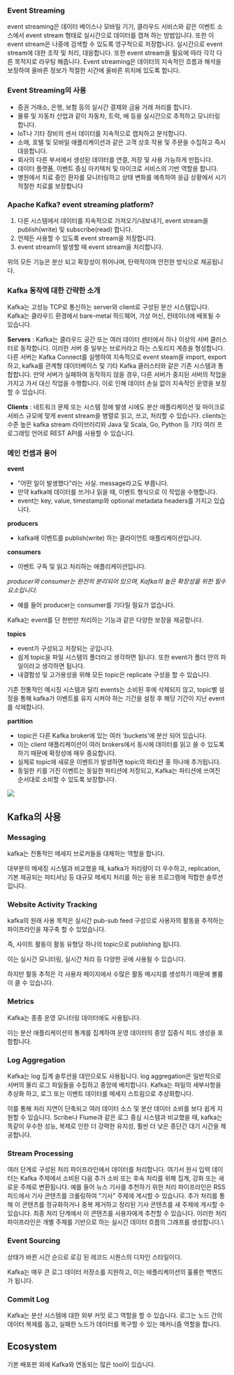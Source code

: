 ### Event Streaming
event streaming은 데이터 베이스나 모바일 기기, 클라우드 서비스와 같은 이벤트 소스에서 event stream 형태로 실시간으로 데이터를 캡쳐 하는 방법입니다.  또한 이 event stream은 나중에 검색할 수 있도록 영구적으로 저장합니다. 실시간으로 event stream에 대한 조작 및 처리, 대응합니다. 또한 event stream을 필요에 따라 각각 다른 목적지로 라우팅 해줍니다. 
Event streaming은 데이터의 지속적인 흐름과 해석을 보장하여 올바른 정보가 적절한 시간에 올바른 위치에 있도록 합니다. 


### Event Streaming의 사용
- 증권 거래소, 은행, 보험 등의 실시간 결제와 금융 거래 처리를 합니다.
- 물류 및 자동차 산업과 같이 자동차, 트럭, 배 등을 실시간으로 추적하고 모니터링 합니다.
- IoT나 기타 장비의 센서 데이터를 지속적으로 캡처하고 분석합니다. 
- 소매, 호텔 및 모바일 애플리케이션과 같은 고객 상호 작용 및 주문을 수집하고 즉시 대응합니다. 
- 회사의 다른 부서에서 생성된 데이터를 연결, 저장 및 사용 가능하게 만듭니다. 
- 데이터 플랫폼, 이벤트 중심 아키텍처 및 마이크로 서비스의 기반 역할을 합니다. 
- 병원에서 치료 중인 환자를 모니터링하고 상태 변화를 예측하여 응급 상황에서 시기 적절한 치료를 보장합니다



### Apache Kafka? event streaming platform?
1. 다른 시스템에서 데이터를 지속적으로 가져오기/내보내기, event stream을 publish(write) 및 subscribe(read) 합니다. 
2. 언제든 사용할 수 있도록 event stream을 저장합니다. 
3. event stream이 발생할 때 event stream을 처리합니다. 

위의 모든 기능은 분산 되고 확장성이 뛰어나며, 탄력적이며 안전한 방식으로 제공됩니다. 



### Kafka 동작에 대한 간략한 소개
Kafka는 고성능 TCP로 통신하는 server와 client로 구성된 분산 시스템입니다. 
Kafka는 클라우드 환경에서 bare-metal 하드웨어, 가상 머신, 컨테이너에 배포될 수 있습니다. 

**Servers** : Kafka는 클라우드 공간 또는 여러 데이터 센터에서 하나 이상의 서버 클러스터로 동작합니다. 이러한 서버 중 일부는 브로커라고 하는 스토리지 계층을 형성합니다. 다른 서버는 Kafka Connect를 실행하여 지속적으로 event steam을 import, export 하고, kafka를 관계형 데이터베이스 및 기타 Kafka 클러스터와 같은 기존 시스템과 통합합니다. 
만약 서버가 실패하여 동작하지 않을 경우, 다른 서버가 중지된 서버의 작업을 가지고 가서 대신 작업을 수행합니다. 이로 인해 데이터 손실 없이 지속적인 운영을 보장할 수 있습니다. 


**Clients** : 네트워크 문제 또는 시스템 장애 발생 시에도 분산 애플리케이션 및 마이크로 서비스 규모에 맞게 event stream을 병렬로 읽고, 쓰고, 처리할 수 있습니다. clients는 수준 높은 kafka stream 라이브러리와 Java 및 Scala, Go, Python 등 기타 여러 프로그래밍 언어로 REST API를 사용할 수 있습니다. 




### 메인 컨셉과 용어

**event**
- "어떤 일이 발생했다"라는 사실. message라고도 부릅니다. 
- 만약 kafka에 데이터를 쓰거나 읽을 때, 이벤트 형식으로 이 작업을 수행합니다.
- event는 key, value, timestamp와 optional metadata headers를 가지고 있습니다.

**producers** 
- kafka에 이벤트를 publish(write) 하는 클라이언트 애플리케이션입니다. 

**consumers**
- 이벤트 구독 및 읽고 처리하는 애플리케이션입니다. 

*producer와 consumer는 완전히 분리되어 있으며, Kafka의 높은 확장성을 위한 필수 요소입니다.*
- 예를 들어 producer는 consumer를 기다릴 필요가 없습니다. 

Kafka는 event를 단 한번만 처리하는 기능과 같은 다양한 보장을 제공합니다. 

**topics**
- event가 구성되고  저장되는 곳입니다.
- 쉽게 topic을 파일 시스템의 폴더라고 생각하면 됩니다. 또한 event가 폴더 안의 파일이라고 생각하면 됩니다. 
- 내결함성 및 고가용성을 위해 모든 topic은 replicate 구성을 할 수 있습니다. 


기존 전통적인 메시징 시스템과 달리 events는 소비된 후에 삭제되지 않고, topic별 설정을 통해 kafka가 이벤트를 유지 시켜야 하는 기간을 설정 후 해당 기간이 지난 event를 삭제합니다. 

**partition**
- topic은 다른 Kafka broker에 있는 여러 'buckets'에 분산 되어 있습니다. 
- 이는 client 애플리케이션이 여러 brokers에서 동시에 데이터를 읽고 쓸 수 있도록 하기 때문에 확장성에 매우 중요합니다. 
- 실제로 topic에 새로운 이벤트가 발생하면 topic의 파티션 중 하나에 추가됩니다.
- 동일한 키를 가진 이벤트는 동일한 파티션에 저장되고, Kafka는 파티션에 쓰여진 순서대로 소비할 수 있도록 보장합니다. 

![](https://kafka.apache.org/images/streams-and-tables-p1_p4.png)


## Kafka의 사용

### Messaging
kafka는 전통적인 메세지 브로커들을 대체하는 역할을 합니다. 

대부분의 메세징 시스템과 비교했을 때, kafka가 처리량이 더 우수하고, replication, 기본 제공되는 파티셔닝 등 대규모 메세지 처리를 하는 응용 프로그램에 적합한 솔루션입니다. 

### Website Activity Tracking
kafka의 원래 사용 목적은 실시간 pub-sub feed 구성으로 사용자의 활동을 추적하는 파이프라인을 재구축 할 수 있었습니다. 

즉, 사이트 활동이 활동 유형당 하나의 topic으로 publishing 됩니다. 

이는 실시간 모니터링, 실시간 처리 등 다양한 곳에 사용될 수 있습니다. 


하지만 활동 추적은 각 사용자 페이지에서 수많은 활동 메시지를 생성하기 때문에 볼륨이 클 수 있습니다. 


### Metrics
Kafka는 종종 운영 모니터링 데이터에도 사용됩니다. 

이는 분산 애플리케이션의 통계를 집계하여 운영 데이터의 중앙 집중식 피드 생성을 포함합니다. 


### Log Aggregation
Kafka는 log 집계 솔루션을 대안으로도 사용됩니다. log aggregation은 일반적으로 서버의 물리 로그 파일들을 수집하고 중앙에 배치합니다. Kafka는 파일의 세부사항을 추상화 하고, 로그 또는 이벤트 데이터를 메세지 스트림으로 추상화합니다. 

이를 통해 처리 지연이 단축되고 여러 데이터 소스 및 분산 데이터 소비를 보다 쉽게 지원할 수 있습니다. Scribe나 Flume과 같은 로그 중심 시스템과 비교했을 때, kafka는 똑같이 우수한 성능, 복제로 인한 더 강력한 유지성, 훨씬 더 낮은 종단간 대기 시간을 제공합니다. 


### Stream Processing
여러 단계로 구성된 처리 파이프라인에서 데이터를 처리합니다. 여기서 원시 입력 데이터는 Kafka 주제에서 소비된 다음 추가 소비 또는 후속 처리를 위해 집계, 강화 또는 새로운 주제로 변환됩니다. 예를 들어 뉴스 기사를 추천하기 위한 처리 파이프라인은 RSS 피드에서 기사 콘텐츠를 크롤링하여 "기사" 주제에 게시할 수 있습니다. 추가 처리를 통해 이 콘텐츠를 정규화하거나 중복 제거하고 정리된 기사 콘텐츠를 새 주제에 게시할 수 있습니다. 최종 처리 단계에서 이 콘텐츠를 사용자에게 추천할 수 있습니다. 이러한 처리 파이프라인은 개별 주제를 기반으로 하는 실시간 데이터 흐름의 그래프를 생성합니다.\

### Event Sourcing
 상태가 바뀐 시간 순으로 로깅 된 레코드 시퀀스의 디자인 스타일이다. 
 
 Kafka는 매우 큰 로그 데이터 저장소를 지원하고, 이는 애플리케이션의 훌륭한 백엔드가 됩니다.

### Commit Log
Kafka는 분산 시스템에 대한 외부 커밋 로그 역할을 할 수 있습니다. 로그는 노드 간의 데이터 복제를 돕고, 실패한 노드가 데이터를 복구할 수 있는 매커니즘 역할을 합니다. 


## Ecosystem
기본 배포판 외에 Kafka와 연동되는 많은 tool이 있습니다. 



